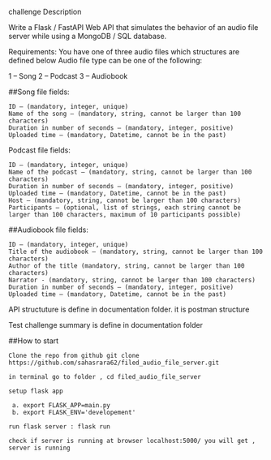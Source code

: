 challenge Description

Write a Flask / FastAPI Web API that simulates the behavior of an audio file server while using a MongoDB / SQL database.

Requirements: You have one of three audio files which structures are defined below Audio file type can be one of the following:

1 – Song
2 – Podcast
3 – Audiobook

##Song file fields:

    ID – (mandatory, integer, unique)
    Name of the song – (mandatory, string, cannot be larger than 100 characters)
    Duration in number of seconds – (mandatory, integer, positive)
    Uploaded time – (mandatory, Datetime, cannot be in the past)

Podcast file fields:

    ID – (mandatory, integer, unique)
    Name of the podcast – (mandatory, string, cannot be larger than 100 characters)
    Duration in number of seconds – (mandatory, integer, positive)
    Uploaded time – (mandatory, Datetime, cannot be in the past)
    Host – (mandatory, string, cannot be larger than 100 characters)
    Participants – (optional, list of strings, each string cannot be larger than 100 characters, maximum of 10 participants possible)

##Audiobook file fields:

    ID – (mandatory, integer, unique)
    Title of the audiobook – (mandatory, string, cannot be larger than 100 characters)
    Author of the title (mandatory, string, cannot be larger than 100 characters)
    Narrator - (mandatory, string, cannot be larger than 100 characters)
    Duration in number of seconds – (mandatory, integer, positive)
    Uploaded time – (mandatory, Datetime, cannot be in the past)

API structuture is define in documentation folder. it is postman structure

Test challenge summary is define in documentation folder

##How to start

    Clone the repo from github git clone https://github.com/sahasrara62/filed_audio_file_server.git

    in terminal go to folder , cd filed_audio_file_server

    setup flask app

     a. export FLASK_APP=main.py
     b. export FLASK_ENV='developement'

    run flask server : flask run

    check if server is running at browser localhost:5000/ you will get , server is running
